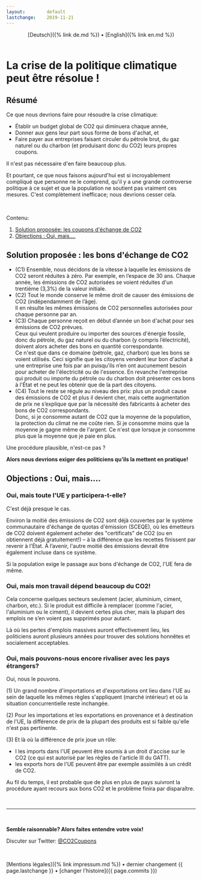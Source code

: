 ```yaml
---
layout:        default
lastchange:    2019-11-21
---
```

<header>
  [Deutsch]({% link de.md %}) &bull;  [English]({% link en.md %})
</header>

# La crise de la politique climatique peut être résolue !


## Résumé

Ce que nous devrions faire pour résoudre la crise climatique:
- Établir un budget global de CO2 qui diminuera chaque année,
- Donner aux gens leur part sous forme de bons d'achat, et
- Faire payer aux entreprises faisant circuler du pétrole brut, 
  du gaz naturel ou du charbon (et produisant donc du CO2) 
  leurs propres coupons.

Il n'est pas nécessaire d'en faire beaucoup plus. 

Et pourtant, ce que nous faisons aujourd'hui est si incroyablement 
compliqué que personne ne le comprend, 
qu'il y a une grande controverse politique à ce sujet et que 
la population ne soutient pas vraiment ces mesures. 
C'est complètement inefficace; nous devrions cesser cela.

&nbsp;

Contenu:
1. [Solution proposée: les coupons d'échange de CO2](#solution)
2. [Objections : Oui, mais....](#oui-mais)


## <a name="solution"></a>Solution proposée : les bons d'échange de CO2

- (C1) Ensemble, nous décidons de la vitesse à laquelle les émissions de CO2
  seront réduites à zéro.
  Par exemple, en l’espace de 30 ans.
  Chaque année, les émissions de CO2 autorisées se voient réduites 
  d'un trentième (3,3%) de la valeur initiale.
- (C2) Tout le monde conserve le même droit de causer des émissions de CO2 
  (indépendamment de l’âge).  
  Il en résulte les mêmes émissions de CO2 personnelles autorisées 
  pour chaque personne par an.
- (C3) Chaque personne reçoit en début d’année un bon d'achat pour 
  ses émissions de CO2 prévues.  
  Ceux qui veulent produire ou importer des sources d'énergie fossile, 
  donc du pétrole, du gaz naturel ou du charbon (y compris l’électricité), 
  doivent alors acheter des bons en quantité correspondante.  
  Ce n'est que dans ce domaine (pétrole, gaz, charbon) 
  que les bons se voient utilisés. 
  Ceci signifie que les citoyens vendent leur bon d'achat à une entreprise 
  une fois par an puisqu’ils n’en ont aucunement besoin pour 
  acheter de l'électricité ou de l'essence.
  En revanche l'entreprise qui produit ou importe du pétrole ou du charbon 
  doit présenter ces bons à l'État et 
  ne peut les obtenir que de la part des citoyens.
- (C4) Tout le reste se régule au niveau des prix: 
  plus un produit cause des émissions de CO2 et plus il devient cher, 
  mais cette augmentation de prix ne s’explique que par 
  la nécessité des fabricants à acheter des bons de CO2 correspondants.  
  Donc, si je consomme autant de CO2 que la moyenne de la population, 
  la protection du climat ne me coûte rien.
  Si je consomme moins que la moyenne je gagne même de l'argent.
  Ce n'est que lorsque je consomme plus que la moyenne que je paie en plus.

Une procédure plausible, n'est-ce pas ?

**Alors nous devrions exiger des politiciens qu’ils la mettent en pratique!**


## <a name="oui-mais"></a>Objections : Oui, mais.... 

### Oui, mais toute l'UE y participera-t-elle?

C'est déjà presque le cas.

Environ la moitié des émissions de CO2 sont déjà couvertes par 
le système communautaire d'échange de quotas d'émission (SCEQE), 
où les émetteurs de CO2 doivent également acheter des "certificats" de CO2
(ou en obtiennent déjà gratuitement!) – 
à la différence que les recettes finissent par revenir à l'État.
À l’avenir, l'autre moitié des émissions devrait être également incluse dans ce système.

Si la population exige le passage aux bons d'échange de CO2, l'UE fera de même.


### Oui, mais mon travail dépend beaucoup du CO2!

Cela concerne quelques secteurs seulement 
(acier, aluminium, ciment, charbon, etc.).
Si le produit est difficile à remplacer 
(comme l'acier, l'aluminium ou le ciment), 
il devient certes plus cher, mais la plupart des emplois ne 
s’en voient pas supprimés pour autant.

Là où les pertes d'emplois massives auront effectivement lieu, 
les politiciens auront plusieurs années pour trouver 
des solutions honnêtes et socialement acceptables.


### Oui, mais pouvons-nous encore rivaliser avec les pays étrangers?

Oui, nous le pouvons.

(1) Un grand nombre d'importations et d'exportations 
ont lieu dans l'UE au sein de laquelle les mêmes règles s'appliquent 
(marché intérieur) et où la situation concurrentielle reste inchangée.

(2) Pour les importations et les exportations en provenance et 
à destination de l'UE, 
la différence de prix de la plupart des produits est si faible 
qu'elle n'est pas pertinente.

(3) Et là où la différence de prix joue un rôle:
- I les imports dans l'UE peuvent être soumis à un droit d'accise 
  sur le CO2 (ce qui est autorisé par les règles de l'article III du GATT).
- les exports hors de l'UE peuvent être par exemple assimilés à 
  un crédit de CO2.

Au fil du temps, il est probable que de plus en plus de pays suivront 
la procédure ayant recours aux bons CO2 et le problème finira par disparaître.

&nbsp;

-----------

&nbsp;

**Semble raisonnable? Alors faites entendre votre voix!**

Discuter sur Twitter: [@CO2Coupons](https://twitter.com/CO2Coupons)

&nbsp;

<footer>
  [Mentions légales]({% link impressum.md %}) &bull; 
  dernier changement {{ page.lastchange }} &bull; 
  [changer l'histoire]({{ page.commits }})
</footer>
